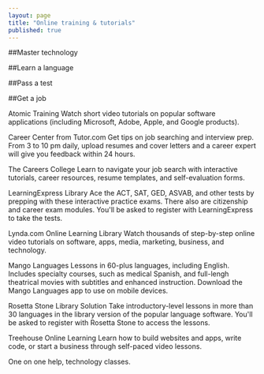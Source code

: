 ```yaml
---
layout: page
title: "Online training & tutorials"
published: true
---
```


##Master technology

##Learn a language

##Pass a test

##Get a job

Atomic Training
Watch short video tutorials on popular software applications (including Microsoft, Adobe, Apple, and Google products).


Career Center from Tutor.com
Get tips on job searching and interview prep. From 3 to 10 pm daily, upload resumes and cover letters and a career expert will give you feedback within 24 hours.

The Careers College
Learn to navigate your job search with interactive tutorials, career resources, resume templates, and self-evaluation forms.

LearningExpress Library
Ace the ACT, SAT, GED, ASVAB, and other tests by prepping with these interactive practice exams. There also are citizenship and career exam modules. You'll be asked to register with LearningExpress to take the tests.

Lynda.com Online Learning Library
Watch thousands of step-by-step online video tutorials on software, apps, media, marketing, business, and technology.

Mango Languages
Lessons in 60-plus languages, including English. Includes specialty courses, such as medical Spanish, and full-lengh theatrical movies with subtitles and enhanced instruction. Download the Mango Languages app to use on mobile devices.

Rosetta Stone Library Solution
Take introductory-level lessons in more than 30 languages in the library version of the popular language software. You'll be asked to register with Rosetta Stone to access the lessons.

Treehouse Online Learning
Learn how to build websites and apps, write code, or start a business through self-paced video lessons.

One on one help, technology classes.

